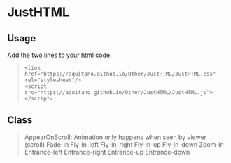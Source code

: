 # JustHTML

## **Usage** ##
Add the two lines to your html code: <br />
  >`<link href="https://aquitano.github.io/Other/JustHTML/JustHTML.css" rel="stylesheet"/>` <br />
  >`<script src="https://aquitano.github.io/Other/JustHTML/JustHTML.js"></script>`

## **Class** ##

> AppearOnScroll: Animation only happens when seen by viewer (scroll)
> Fade-in
> Fly-in-left
> Fly-in-right
> Fly-in-up
> Fly-in-down
> Zoom-in
> Entrance-left
> Entrance-right
> Entrance-up
> Entrance-down